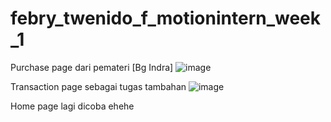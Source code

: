 # febry_twenido_f_motionintern_week_1


Purchase page dari pemateri [Bg Indra]
![image](https://github.com/Febry3/Motion_Week1/assets/121351049/affacb86-a543-48d3-a211-88308788c1fb)

Transaction page sebagai tugas tambahan
![image](https://github.com/Febry3/Motion_Week1/assets/121351049/a6eb7dd3-1c1a-4f0d-851f-e565b7b6b26f)

Home page lagi dicoba ehehe

